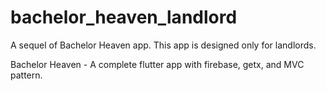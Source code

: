 # bachelor_heaven_landlord

A sequel of Bachelor Heaven app. This app is designed only for landlords.

Bachelor Heaven - A complete flutter app with firebase, getx, and MVC pattern.